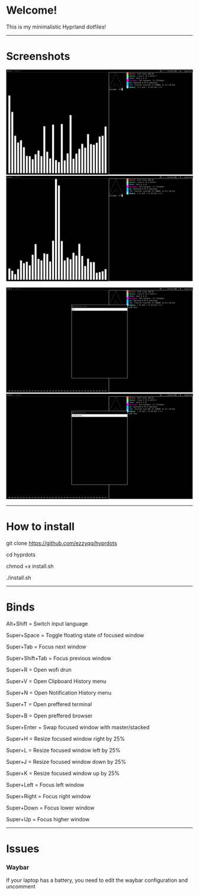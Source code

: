 # Welcome!
This is my minimalistic Hyprland dotfiles!

---

# Screenshots
![Desktop 1](screenshots/1.png)
![Desktop 2](screenshots/2.png)

![Notifications](screenshots/3.png)
![Clipboard](screenshots/4.png)

---

# How to install
git clone https://github.com/ezzyqq/hyprdots

cd hyprdots

chmod +x install.sh

./install.sh

---

# Binds
Alt+Shift = Switch input language

Super+Space = Toggle floating state of focused window

Super+Tab = Focus next window

Super+Shift+Tab = Focus previous window

Super+R = Open wofi drun

Super+V = Open Clipboard History menu

Super+N = Open Notification History menu

Super+T = Open preffered terminal

Super+B = Open preffered browser

Super+Enter = Swap focused window with master/stacked

Super+H = Resize focused window right by 25%

Super+L = Resize focused window left by 25%

Super+J = Resize focused window down by 25%

Super+K = Resize focused window up by 25%

Super+Left = Focus left window

Super+Right = Focus right window

Super+Down = Focus lower window

Super+Up = Focus higher window

---

# Issues
### Waybar
If your laptop has a battery, you need to edit the waybar configuration and uncomment
